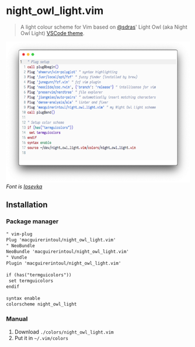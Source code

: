 # night_owl_light.vim

> A light colour scheme for Vim based on [@sdras](https://github.com/sdras/)' Light Owl (aka Night Owl Light) [VSCode theme](https://github.com/sdras/night-owl-vscode-theme).

![Screenshot of the theme.](screenshot.png)
*Font is [Iosevka](https://github.com/be5invis/Iosevka)*

## Installation
### Package manager
```
" vim-plug
Plug 'macguirerintoul/night_owl_light.vim'
" NeoBundle
NeoBundle 'macguirerintoul/night_owl_light.vim'
" Vundle
Plugin 'macguirerintoul/night_owl_light.vim'

if (has("termguicolors"))
 set termguicolors
endif

syntax enable
colorscheme night_owl_light
```

### Manual
1. Download `./colors/night_owl_light.vim`
2. Put it in `~/.vim/colors`
